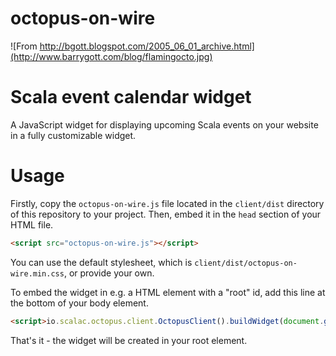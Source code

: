 # octopus-on-wire

![From http://bgott.blogspot.com/2005_06_01_archive.html](http://www.barrygott.com/blog/flamingocto.jpg)

# Scala event calendar widget

A JavaScript widget for displaying upcoming Scala events on your website in a fully customizable widget.

# Usage

Firstly, copy the ```octopus-on-wire.js``` file located in the ```client/dist``` directory of this repository to your project.
Then, embed it in the ```head``` section of your HTML file.

```html
<script src="octopus-on-wire.js"></script>
```

You can use the default stylesheet, which is ```client/dist/octopus-on-wire.min.css```, or provide your own.

To embed the widget in e.g. a HTML element with a "root" id, add this line at the bottom of your body element.

```html
<script>io.scalac.octopus.client.OctopusClient().buildWidget(document.getElementById("root"))</script>
```

That's it - the widget will be created in your root element.